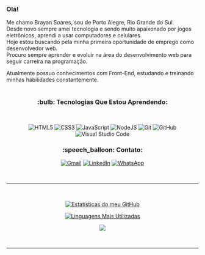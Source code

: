 ### Olá!

Me chamo Brayan Soares, sou de Porto Alegre, Rio Grande do Sul.
<br>
Desde novo sempre amei tecnologia e sendo muito apaixonado por jogos eletrônicos, aprendi a usar computadores e celulares.
<br>
Hoje estou buscando pela minha primeira oportunidade de emprego como desenvolvedor web.
<br>
Procuro sempre aprender e evoluir na área do desenvolvimento web para seguir carreira na programação.
<br>

Atualmente possuo conhecimentos com Front-End, estudando e treinando minhas habilidades constantemente.
<br>
<br>
<h3 align=center>:bulb: Tecnologias Que Estou Aprendendo:</h3>
<br>
<div align=center>
  
  ![HTML5](https://img.shields.io/badge/html5-%23E34F26.svg?style=for-the-badge&logo=html5&logoColor=white)
  ![CSS3](https://img.shields.io/badge/css3-%231572B6.svg?style=for-the-badge&logo=css3&logoColor=white)
  ![JavaScript](https://img.shields.io/badge/javascript-%23323330.svg?style=for-the-badge&logo=javascript&logoColor=%23F7DF1E)
  ![NodeJS](https://img.shields.io/badge/node.js-6DA55F?style=for-the-badge&logo=node.js&logoColor=white)
  ![Git](https://img.shields.io/badge/git-%23F05033.svg?style=for-the-badge&logo=git&logoColor=white)
  ![GitHub](https://img.shields.io/badge/github-%23121011.svg?style=for-the-badge&logo=github&logoColor=white)
  ![Visual Studio Code](https://img.shields.io/badge/Visual%20Studio%20Code-0078d7.svg?style=for-the-badge&logo=visual-studio-code&logoColor=white)
  <h3>:speech_balloon: Contato:</h3>
  
  <a href="mailto:brayansoaresdeaguiar@gmail.com">![Gmail](https://img.shields.io/badge/Gmail-D14836?style=for-the-badge&logo=gmail&logoColor=white)</a>
  <a href="https://www.linkedin.com/in/brayan-soares/">![LinkedIn](https://img.shields.io/badge/linkedin-%230077B5.svg?style=for-the-badge&logo=linkedin&logoColor=white)</a>
  <a href="https://wa.me/+5551995166522">![WhatsApp](https://img.shields.io/badge/WhatsApp-25D366?style=for-the-badge&logo=whatsapp&logoColor=white)</a>
</div>
<br>
<hr>
<br>

<div align=center>
    
  [![Estatísticas do meu GitHub](https://github-readme-stats.vercel.app/api?username=CYBERxDOLLY&show_icons=true&theme=transparent)](https://github.com/anuraghazra/github-readme-stats)

  [![Linguagens Mais Utilizadas](https://github-readme-stats.vercel.app/api/top-langs/?username=CYBERxDOLLY&layout=donut&theme=transparent)](https://github.com/anuraghazra/github-readme-stats)

  ![](https://komarev.com/ghpvc/?username=CYBERxDOLLY&label=VISITAS+AO+PERFIL&color=25D366)
  
</div>
<br>
<hr>

